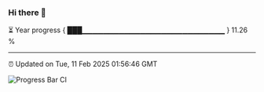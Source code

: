 ### Hi there 👋

⏳ Year progress { ███▁▁▁▁▁▁▁▁▁▁▁▁▁▁▁▁▁▁▁▁▁▁▁▁▁▁▁ } 11.26 %

---

⏰ Updated on Tue, 11 Feb 2025 01:56:46 GMT

![Progress Bar CI](https://github.com/IshwaranRudhara/GIT-ACTION/workflows/Progress%20Bar%20CI/badge.svg)
